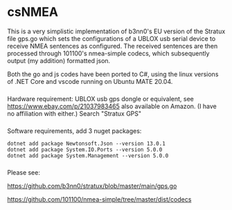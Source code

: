 # csNMEA
This is a very simplistic implementation of b3nn0's EU version of the Stratux file gps.go which sets the configurations of a UBLOX usb serial device to receive NMEA sentences as configured. The received sentences are then processed through 101100's nmea-simple codecs, which subsequently output (my addition) formatted json. 

Both the go and js codes have been ported to C#, using the linux versions of .NET Core and vscode running on Ubuntu MATE 20.04. 

###
Hardware requirement:
    UBLOX usb gps dongle or equivalent, see https://www.ebay.com/p/21037983465 also available on Amazon. (I have no affiliation with either.)  Search "Stratux GPS" 



###
Software requirements, add 3 nuget packages:

    dotnet add package Newtonsoft.Json --version 13.0.1
    dotnet add package System.IO.Ports --version 5.0.0
    dotnet add package System.Management --version 5.0.0

###

Please see:

https://github.com/b3nn0/stratux/blob/master/main/gps.go

https://github.com/101100/nmea-simple/tree/master/dist/codecs


